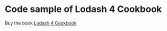 # Code sample of Lodash 4 Cookbook

Buy the book [Lodash 4 Cookbook](https://leanpub.com/lodashcookbook)
